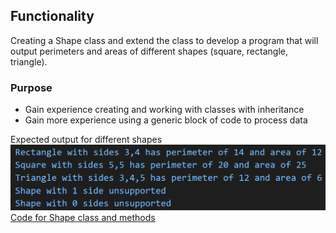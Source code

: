 ## Functionality

Creating a Shape class and extend the class to develop a program that will output perimeters and areas of different shapes (square, rectangle, triangle).

### Purpose

- Gain experience creating and working with classes with inheritance
- Gain more experience using a generic block of code to process data

Expected output for different shapes
![Screenshot](ExpectedOutputForShapes.png)
[Code for Shape class and methods](https://github.com/Jiah-design/cit281-p6/blob/main/p6.js)



